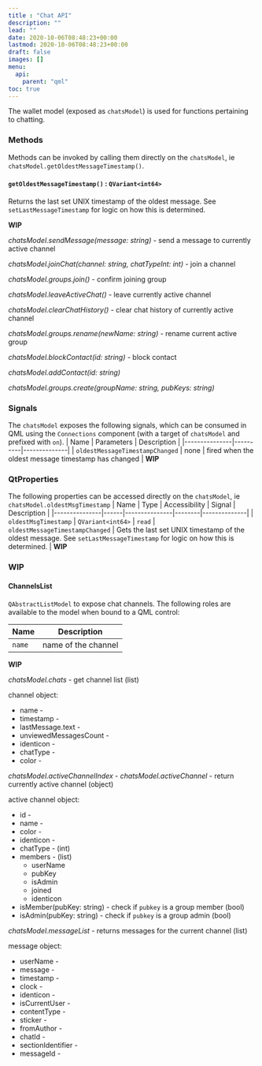 ```yaml
---
title : "Chat API"
description: ""
lead: ""
date: 2020-10-06T08:48:23+00:00
lastmod: 2020-10-06T08:48:23+00:00
draft: false
images: []
menu:
  api:
    parent: "qml"
toc: true
---
```


The wallet model (exposed as `chatsModel`) is used for functions pertaining to chatting.

### Methods

Methods can be invoked by calling them directly on the `chatsModel`, ie `chatsModel.getOldestMessageTimestamp()`.



#### `getOldestMessageTimestamp()` : `QVariant<int64>`

Returns the last set UNIX timestamp of the oldest message. See `setLastMessageTimestamp` for logic on how this is determined.

**WIP**

*chatsModel.sendMessage(message: string)* - send a message to currently active channel

*chatsModel.joinChat(channel: string, chatTypeInt: int)* - join a channel

*chatsModel.groups.join()* - confirm joining group

*chatsModel.leaveActiveChat()* - leave currently active channel

*chatsModel.clearChatHistory()* - clear chat history of currently active channel

*chatsModel.groups.rename(newName: string)* - rename current active group

*chatsModel.blockContact(id: string)* - block contact

*chatsModel.addContact(id: string)*

*chatsModel.groups.create(groupName: string, pubKeys: string)*

### Signals
The `chatsModel` exposes the following signals, which can be consumed in QML using the `Connections` component (with a target of `chatsModel` and prefixed with `on`).
| Name          | Parameters     | Description  |
|---------------|----------|--------------|
| `oldestMessageTimestampChanged` | none | fired when the oldest message timestamp has changed |
**WIP**

### QtProperties
The following properties can be accessed directly on the `chatsModel`, ie `chatsModel.oldestMsgTimestamp`
| Name          | Type | Accessibility | Signal | Description  |
|---------------|------|---------------|--------|--------------|
| `oldestMsgTimestamp` | `QVariant<int64>` | `read` | `oldestMessageTimestampChanged` | Gets the last set UNIX timestamp of the oldest message. See `setLastMessageTimestamp` for logic on how this is determined. |
**WIP**

### WIP

#### ChannelsList
`QAbstractListModel` to expose chat channels.
The following roles are available to the model when bound to a QML control:

| Name          | Description  |
|---------------|--------------|
| `name` | name of the channel |
**WIP**

*chatsModel.chats* - get channel list (list)

channel object:
* name - 
* timestamp - 
* lastMessage.text - 
* unviewedMessagesCount - 
* identicon - 
* chatType - 
* color - 

*chatsModel.activeChannelIndex* - 
*chatsModel.activeChannel* - return currently active channel (object)

active channel object:
* id - 
* name - 
* color - 
* identicon - 
* chatType - (int)
* members - (list)
  * userName
  * pubKey
  * isAdmin
  * joined
  * identicon
* isMember(pubKey: string) - check if `pubkey` is a group member (bool)
* isAdmin(pubKey: string) - check if `pubkey` is a group admin (bool)

*chatsModel.messageList* - returns messages for the current channel (list)

message object:
* userName - 
* message - 
* timestamp - 
* clock - 
* identicon - 
* isCurrentUser - 
* contentType - 
* sticker - 
* fromAuthor - 
* chatId - 
* sectionIdentifier - 
* messageId - 
